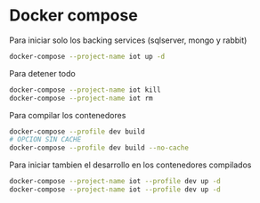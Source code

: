# Docker compose

Para iniciar solo los backing services (sqlserver, mongo y rabbit)

```bash
docker-compose --project-name iot up -d
```
Para detener todo

```bash
docker-compose --project-name iot kill
docker-compose --project-name iot rm
```

Para compilar los contenedores

```bash
docker-compose --profile dev build
# OPCION SIN CACHE
docker-compose --profile dev build --no-cache
```

Para iniciar tambien el desarrollo en los contenedores compilados

```bash
docker-compose --project-name iot --profile dev up -d
docker-compose --project-name iot --profile dev up -d
```